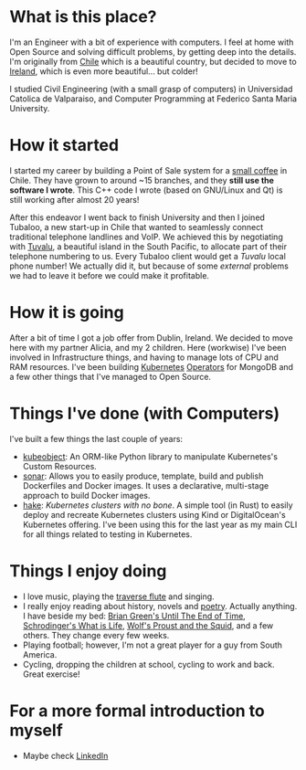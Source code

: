 # What is this place?

I'm an Engineer with a bit of experience with computers. I feel at home with Open Source and solving difficult problems, by getting deep into the details. I'm originally from [Chile](https://www.chile.travel/) which is a beautiful country, but decided to move to [Ireland](https://www.thespruceeats.com/what-is-guinness-1328737), which is even more beautiful... but colder!

I studied Civil Engineering (with a small grasp of computers) in Universidad Catolica de Valparaiso, and Computer Programming at Federico Santa Maria University.

# How it started

I started my career by building a Point of Sale system for a [small coffee](https://xurros.com) in Chile. They have grown to around ~15 branches, and they **still use the software I wrote**. This C++ code I wrote (based on GNU/Linux and Qt) is still working after almost 20 years!

After this endeavor I went back to finish University and then I joined Tubaloo, a new start-up in Chile that wanted to seamlessly connect traditional telephone landlines and VoIP. We achieved this by negotiating with [Tuvalu](https://en.wikipedia.org/wiki/Tuvalu), a beautiful island in the South Pacific, to allocate part of their telephone numbering to us. Every Tubaloo client would get a _Tuvalu_ local phone number! We actually did it, but because of some _external_ problems we had to leave it before we could make it profitable.

# How it is going

After a bit of time I got a job offer from Dublin, Ireland. We decided to move here with my partner Alicia, and my 2 children. Here (workwise) I've been involved in Infrastructure things, and having to manage lots of CPU and RAM resources. I've been building [Kubernetes](https://github.com/mongodb/mongodb-kubernetes-operator) [Operators](https://github.com/mongodb/mongodb-enterprise-kubernetes) for MongoDB and a few other things that I've managed to Open Source.

# Things I've done (with Computers)

I've built a few things the last couple of years:

- [kubeobject](https://github.com/mongodb/kubeobject): An ORM-like Python library to manipulate Kubernetes's Custom Resources.
- [sonar](https://github.com/mongodb/sonar): Allows you to easily produce, template, build and publish Dockerfiles and Docker images. It uses a declarative, multi-stage approach to build Docker images.
- [hake](https://gitlab.com/licorna/hake): _Kubernetes clusters with no bone_. A simple tool (in Rust) to easily deploy and recreate Kubernetes clusters using Kind or DigitalOcean's Kubernetes offering. I've been using this for the last year as my main CLI for all things related to testing in Kubernetes.

# Things I enjoy doing

- I love music, playing the [traverse flute](https://en.wikipedia.org/wiki/Transverse_flute) and singing.
- I really enjoy reading about history, novels and [poetry](https://en.wikipedia.org/wiki/Miguel_Hern%C3%A1ndez). Actually anything. I have beside my bed: [Brian Green's Until The End of Time](https://www.goodreads.com/book/show/43685238-until-the-end-of-time), [Schrodinger's What is Life](https://en.wikipedia.org/wiki/What_Is_Life%3F), [Wolf's Proust and the Squid](https://www.goodreads.com/book/show/289751.Proust_and_the_Squid), and a few others. They change every few weeks.
- Playing football; however, I'm not a great player for a guy from South America.
- Cycling, dropping the children at school, cycling to work and back. Great exercise!

# For a more formal introduction to myself

- Maybe check [LinkedIn](https://www.linkedin.com/in/rodrigovalin/)
